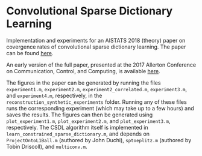 # Convolutional Sparse Dictionary Learning
Implementation and experiments for an AISTATS 2018 (theory) paper on covergence rates of convolutional sparse dictionary learning. The paper can be found [here](http://www.contrib.andrew.cmu.edu/~sss1/publications/papers/singh_CSDL_AISTATS17.pdf).

An early version of the full paper, presented at the 2017 Allerton Conference on Communication, Control, and Computing, is available [here](http://www.contrib.andrew.cmu.edu/~sss1/publications/papers/singh_CSDL_Allerton17.pdf).

The figures in the paper can be generated by running the files `experiment1.m`, `experiment2.m`, `experiment2_correlated.m`, `experiment3.m`, and `experiment4.m`, respectively, in the `reconstruction_synthetic_experiments` folder. Running any of these files runs the corresponding experiment (which may take up to a few hours) and saves the results. The figures can then be generated using `plot_experiment1.m`, `plot_experiment2.m`, and `plot_experiment3.m`, respectively. The CSDL algorithm itself is implemented in `learn_constrained_sparse_dictionary.m`, and depends on `ProjectOntoL1Ball.m` (authored by John Duchi), `sptoeplitz.m` (authored by Tobin Driscoll), and `multiconv.m`.
